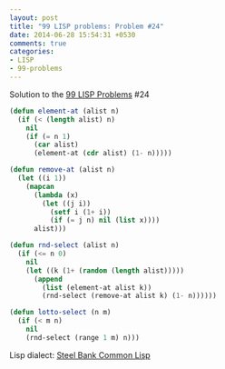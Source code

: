 ```yaml
---
layout: post
title: "99 LISP problems: Problem #24"
date: 2014-06-28 15:54:31 +0530
comments: true
categories: 
- LISP
- 99-problems
---
```


Solution to the [99 LISP Problems][99prob] #24

```cl
(defun element-at (alist n)
  (if (< (length alist) n)
    nil
    (if (= n 1)
      (car alist)
      (element-at (cdr alist) (1- n)))))

(defun remove-at (alist n)
  (let ((i 1))
    (mapcan
      (lambda (x)
        (let ((j i))
          (setf i (1+ i))
          (if (= j n) nil (list x))))
      alist)))

(defun rnd-select (alist n)
  (if (<= n 0)
    nil
    (let ((k (1+ (random (length alist)))))
      (append
        (list (element-at alist k))
        (rnd-select (remove-at alist k) (1- n))))))

(defun lotto-select (n m)
  (if (< m n)
    nil
    (rnd-select (range 1 m) n)))
```

Lisp dialect: [Steel Bank Common Lisp][sbcl]

<!--links-->
[99prob]: http://www.ic.unicamp.br/~meidanis/courses/mc336/2006s2/funcional/L-99_Ninety-Nine_Lisp_Problems.html
[sbcl]: http://www.sbcl.org/
